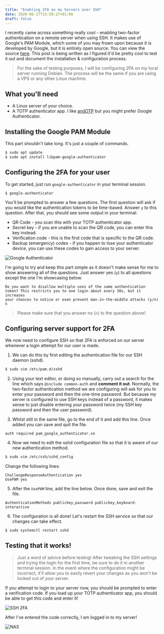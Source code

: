 ```yaml
---
title: "Enabling 2FA on my Servers over SSH"
date: 2020-06-17T15:59:27+01:00
draft: false
---
```


I recently came across something really cool - enabling two-factor authentication on a remote server when using SSH. It makes use of Google's PAM Module, which some of you may frown upon because it is developed by Google, but it is entirely open source. You can view the source [here](https://github.com/google/google-authenticator-libpam). This post is being written as I figured it'd be pretty cool to test it out and document the installation & configuration process.

> For the sake of testing purposes, I will be configuring 2FA on my local server running Debian. The process will be the same if you are using a VPS or any other Linux machine.

## What you'll need
* A Linux server of your choice.
* A TOTP authenticator app. I like [andOTP](https://github.com/andOTP/andOTP) but you might prefer Google Authenticator.

## Installing the Google PAM Module
This part shouldn't take long. It's just a couple of commands.

```bash
$ sudo apt update
$ sudo apt install libpam-google-authenticator
```

## Configuring the 2FA for your user
To get started, just run `google-authenticator` in your terminal session.

```bash
$ google-authenticator
```

You'll be prompted to answer a few questions. The first question will ask if you would like the authentication tokens to be time-based. Answer `y` to this question. After that, you should see some output in your terminal:

* QR Code - you scan this with your TOTP authenticator app.
* Secret key - if you are unable to scan the QR code, you can enter this key instead.
* Verification code - this is the first code that is specific to the QR code.
* Backup (emergency) codes - if you happen to lose your authenticator device, you can use these codes to gain access to your server.

![Google Authenticator](https://s.3xpl0its.xyz/2020-06-17/1592406959_1270x1002.png)

I'm going to try and keep this part simple as it doesn't make sense for me to show answering all of the questions. Just answer yes (`y`) to all questions except the one I'm showcasing below.

```
Do you want to disallow multiple uses of the same authentication
token? This restricts you to one login about every 30s, but it increases
your chances to notice or even prevent man-in-the-middle attacks (y/n) n
```

> Please make sure that you answer no (`n`) to the question above!

## Configuring server support for 2FA

We now need to configure SSH so that 2FA is enforced on our server whenever a login attempt for our user is made.

1. We can do this by first editing the authentication file for our SSH daemon (sshd).
```bash
$ sudo vim /etc/pam.d/sshd
```

2. Using your text editor, or doing so manually, carry out a search for the line which says `@include common-auth` and **comment it out**. Normally, the two-factor authentication method we are configuring will ask for you to enter your password and then the one-time password. But because my server is configured to use SSH keys instead of a password, it makes sense to just disable entering your password twice (my SSH key password and then the user password).

3. Whilst still in the same file, go to the end of it and add this line. Once added you can save and quit the file.
```
auth required pam_google_authenticator.so
```

4. Now we need to edit the sshd configuration file so that it is aware of our new authentication method.
```bash
$ sudo vim /etc/ssh/sshd_config
```

Change the following lines:
```
ChallengeResponseAuthentication yes
UsePAM yes
```

5. After the `UsePAM` line, add the line below. Once done, save and exit the file.
```
AuthenticationMethods publickey,password publickey,keyboard-interactive
```

6. The configuration is all done! Let's restart the SSH service so that our changes can take effect.
```bash
$ sudo systemctl restart sshd
```

## Testing that it works!

> Just a word of advice before testing! After tweaking the SSH settings and trying the login for the first time, be sure to do it in another terminal session. In the event where the configuration might be incorrect, it'll allow you to easily revert your changes as you won't be locked out of your server.

If you attempt to login to your server now, you should be prompted to enter a verification code. If you load up your TOTP authenticator app, you should be able to get this code and enter it!

![SSH 2FA](https://s.3xpl0its.xyz/2020-06-17/1592410362_199x49.png)

After I've entered the code correctly, I am logged in to my server!

![NAS](https://s.3xpl0its.xyz/2020-06-17/1592410422_528x681.png)